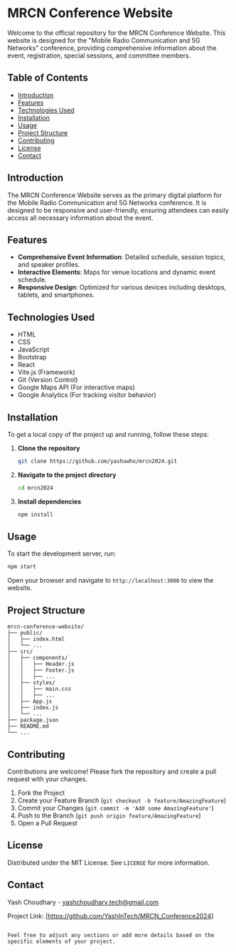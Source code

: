 # MRCN Conference Website

Welcome to the official repository for the MRCN Conference Website. This website is designed for the "Mobile Radio Communication and 5G Networks" conference, providing comprehensive information about the event, registration, special sessions, and committee members.

## Table of Contents

- [Introduction](#introduction)
- [Features](#features)
- [Technologies Used](#technologies-used)
- [Installation](#installation)
- [Usage](#usage)
- [Project Structure](#project-structure)
- [Contributing](#contributing)
- [License](#license)
- [Contact](#contact)

## Introduction

The MRCN Conference Website serves as the primary digital platform for the Mobile Radio Communication and 5G Networks conference. It is designed to be responsive and user-friendly, ensuring attendees can easily access all necessary information about the event.

## Features

- **Comprehensive Event Information**: Detailed schedule, session topics, and speaker profiles.
- **Interactive Elements**: Maps for venue locations and dynamic event schedule.
- **Responsive Design**: Optimized for various devices including desktops, tablets, and smartphones.

## Technologies Used

- HTML
- CSS
- JavaScript
- Bootstrap
- React
- Vite.js (Framework)
- Git (Version Control)
- Google Maps API (For interactive maps)
- Google Analytics (For tracking visitor behavior)

## Installation

To get a local copy of the project up and running, follow these steps:

1. **Clone the repository**
    ```bash
    git clone https://github.com/yashuwho/mrcn2024.git
    ```
2. **Navigate to the project directory**
    ```bash
    cd mrcn2024
    ```
3. **Install dependencies**
    ```bash
    npm install
    ```

## Usage

To start the development server, run:
```bash
npm start
```
Open your browser and navigate to `http://localhost:3000` to view the website.

## Project Structure

```
mrcn-conference-website/
├── public/
│   ├── index.html
│   └── ...
├── src/
│   ├── components/
│   │   ├── Header.js
│   │   ├── Footer.js
│   │   ├── ...
│   ├── styles/
│   │   ├── main.css
│   │   ├── ...
│   ├── App.js
│   ├── index.js
│   └── ...
├── package.json
├── README.md
└── ...
```

## Contributing

Contributions are welcome! Please fork the repository and create a pull request with your changes.

1. Fork the Project
2. Create your Feature Branch (`git checkout -b feature/AmazingFeature`)
3. Commit your Changes (`git commit -m 'Add some AmazingFeature'`)
4. Push to the Branch (`git push origin feature/AmazingFeature`)
5. Open a Pull Request

## License

Distributed under the MIT License. See `LICENSE` for more information.

## Contact

Yash Choudhary - yashchoudhary.tech@gmail.com

Project Link: [https://github.com/YashInTech/MRCN_Conference2024]
```

Feel free to adjust any sections or add more details based on the specific elements of your project.
